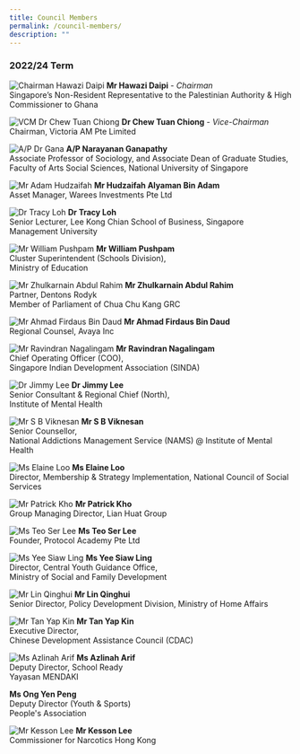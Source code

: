 ```yaml
---
title: Council Members
permalink: /council-members/
description: ""
---
```

### 2022/24 Term

![Chairman Hawazi Daipi](/images/Mr%20Hawazi%20Daipi2%20-%20Copy.jpg)
**Mr Hawazi Daipi** - *Chairman*
<br> Singapore’s Non-Resident
Representative to the
Palestinian Authority & High
Commissioner to Ghana

![VCM Dr Chew Tuan Chiong](/images/Council%20Members/Dr%20Chew%20Tuan%20Chiong.png)
**Dr Chew Tuan Chiong** - *Vice-Chairman*
<br> Chairman, Victoria AM Pte Limited

![A/P Dr Gana](/images/Council%20Members/Prof%20Ganapathy%20Narayanan%20Copy.jpg)
**A/P Narayanan Ganapathy** 
<br> Associate Professor of Sociology, and Associate Dean of Graduate Studies, Faculty of Arts Social Sciences, National University of Singapore

![Mr Adam Hudzaifah](/images/Council%20Members/Mr%20Hudzaifah%20Alyaman%20Bin%20Adam.jpg)
**Mr Hudzaifah Alyaman Bin Adam**
<br> Asset Manager, Warees Investments Pte Ltd

![Dr Tracy Loh](/images/Council%20Members/Dr%20Tracy%20Loh2.png)
**Dr Tracy Loh**
<br> Senior Lecturer, Lee Kong Chian School of Business, Singapore Management University

![Mr William Pushpam](/images/Council%20Members/Mr%20William%20Pushpam.jpg)
**Mr William Pushpam**
<br> Cluster Superintendent (Schools Division),
<br>Ministry of Education

![Mr Zhulkarnain Abdul Rahim](/images/Mr%20Zhulkarnain%20Abdul%20Rahim%20-%20Copy.jpg)
**Mr Zhulkarnain Abdul Rahim**
<br> Partner, Dentons Rodyk
<br>
Member of Parliament of Chua Chu Kang GRC

![Mr Ahmad Firdaus Bin Daud](/images/Council%20Members/Mr%20Ahmad%20Firdaus%20Daud.png)
**Mr Ahmad Firdaus Bin Daud**
<br> Regional Counsel, Avaya Inc

![Mr Ravindran Nagalingam](/images/Council%20Members/Mr%20Ravindran%20Nagalingam%20-%20Copy.jpg)
**Mr Ravindran Nagalingam**
<br> Chief Operating Officer
(COO),
<br> Singapore
Indian Development
Association (SINDA)

![Dr Jimmy Lee](/images/Council%20Members/Dr%20Jimmy%20Lee.jpg)
**Dr Jimmy Lee**
<br>Senior Consultant &
Regional Chief (North),
<br> Institute of Mental Health

![Mr S B Viknesan](/images/Council%20Members/Mr%20S%20B%20Viknesan.png)
**Mr S B Viknesan**
<br> Senior Counsellor,
<br> National Addictions
Management Service
(NAMS) @  Institute of
Mental Health

![Ms Elaine Loo](/images/Council%20Members/Ms%20Elaine%20Loo.jpg)
**Ms Elaine Loo**
<br> Director, Membership & Strategy Implementation, National Council of Social Services

![Mr Patrick Kho](/images/Council%20Members/Mr%20Patrick%20Kho.jpg)
**Mr Patrick Kho**
<br> Group Managing Director, Lian Huat Group

![Ms Teo Ser Lee](/images/Council%20Members/Ms%20Teo%20Ser%20Lee.jpg)
**Ms Teo Ser Lee**
<br> Founder, Protocol Academy Pte Ltd

![Ms Yee Siaw Ling](/images/Council%20Members/Ms%20Yee%20Siaw%20Ling.jpg)
**Ms Yee Siaw Ling**
<br>  Director, Central Youth
Guidance Office, 
<br> Ministry of Social and Family Development

![Mr Lin Qinghui](/images/Council%20Members/Mr%20Lin%20Qinghui.jpg)
**Mr Lin Qinghui**  <br> Senior Director, Policy
Development Division,
Ministry of Home Affairs 

![Mr Tan Yap Kin](/images/Council%20Members/Mr%20Tan%20Yap%20Kin.png)
**Mr Tan Yap Kin**
<br> Executive Director,
<br> Chinese Development Assistance Council (CDAC)

![Ms Azlinah Arif](/images/Council%20Members/Ms%20Azlinah%20Arif.png)
**Ms Azlinah Arif**
<br> Deputy Director, School Ready
<br>Yayasan MENDAKI

**Ms Ong Yen Peng**
<br> Deputy Director (Youth & Sports)
<br> People's Association

![Mr Kesson Lee](/images/Council%20Members/Mr%20Kesson%20Lee.png)
**Mr Kesson Lee**
<br> Commissioner for Narcotics
 Hong Kong


